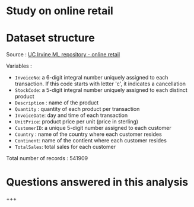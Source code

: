 # Study on online retail

# Dataset structure
Source : [UC Irvine ML repository - online retail](https://archive.ics.uci.edu/dataset/352/online+retail)

Variables : 
- `InvoiceNo`: a 6-digit integral number uniquely assigned to each transaction. If this code starts with letter 'c', it indicates a cancellation
- `StockCode`: a 5-digit integral number uniquely assigned to each distinct product
- `Description` : name of the product
- `Quantity` : quantity of each product per transaction
- `InvoiceDate`: day and time of each transaction
- `UnitPrice`: product price per unit (price in sterling)
- `CustomerID`: a unique 5-digit number assigned to each customer
- `Country` : name of the country where each customer resides
- `Continent`: name of the contient where each customer resides
- `TotalSales`: total sales for each customer

Total number of records : 541909

# Questions answered in this analysis
+++